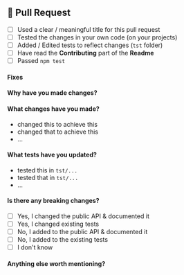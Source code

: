 ## 🎁 Pull Request

<!-- Fill the following checklist. -->
* [ ] Used a clear / meaningful title for this pull request
* [ ] Tested the changes in your own code (on your projects)
* [ ] Added / Edited tests to reflect changes (`tst` folder)
* [ ] Have read the **Contributing** part of the **Readme**
* [ ] Passed `npm test`

<!-- Complete the following parts. -->

#### Fixes
<!-- List the issues that this fixes. -->

#### Why have you made changes?
<!-- A clear & concise explanation. -->

#### What changes have you made?
* changed this to achieve this
* changed that to achieve this
* ...

#### What tests have you updated?
* tested this in `tst/...`
* tested that in `tst/...`
* ...

#### Is there any breaking changes?
<!-- Fill the following checklist. -->
* [ ] Yes, I changed the public API & documented it
* [ ] Yes, I changed existing tests
* [ ] No,  I added to the public API & documented it
* [ ] No,  I added to the existing tests
* [ ] I don't know

#### Anything else worth mentioning?
<!-- Please help with the PR process. -->
<!-- Leave any extra useful information. -->
<!-- Or mention someone who is concerned. -->
